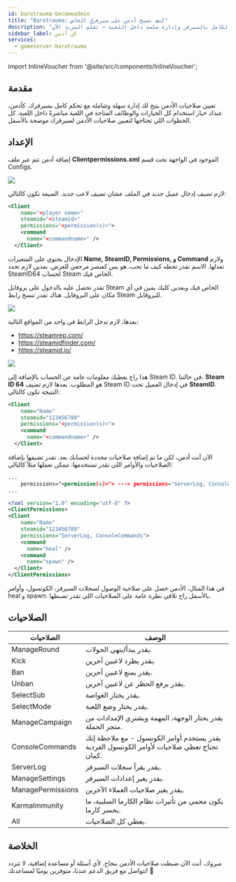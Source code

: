 ```yaml
---
id: barotrauma-becomeadmin
title: "Barotrauma: كيف تصبح أدمن على سيرفرك الخاص"
description: "اكتشف كيف تعطي صلاحيات الأدمن للتحكم الكامل بالسيرفر وإدارة سلسة داخل اللعبة → تعلّم المزيد الآن"
sidebar_label: كن أدمن
services:
  - gameserver-barotrauma
---
```


import InlineVoucher from '@site/src/components/InlineVoucher';

## مقدمة
تعيين صلاحيات الأدمن يتيح لك إدارة سهلة وشاملة مع تحكم كامل بسيرفرك. كأدمن، عندك خيار استخدام كل الخيارات والوظائف المتاحة في اللعبة مباشرةً داخل اللعبة. كل الخطوات اللي تحتاجها لتعيين صلاحيات الأدمن لسيرفرك موضحة بالأسفل.  
<InlineVoucher />

## الإعداد
إضافة أدمن تتم عبر ملف **Clientpermissions.xml** الموجود في الواجهة تحت قسم Configs.

![](https://screensaver01.zap-hosting.com/index.php/s/oJNTozXz9YW8sjG/preview)

لازم تضيف إدخال عميل جديد في الملف عشان تضيف لاعب جديد. الصيغة تكون كالتالي:

```xml
<Client
    name="<player name>"
    steamid="<steamid>"
    permissions="<permission(s)>">
    <command
      name="<commandname>" />
  </Client>
```

الإدخال يحتوي على المتغيرات **Name, SteamID, Permissions, و Command** ولازم تعدلها. الاسم تقدر تحطه كيف ما تحب، هو بس كعنصر مرجعي للعرض. بعدين لازم تحدد SteamID64 لحساب Steam الخاص فيك.

تقدر تحصل عليه بالدخول على بروفايل Steam الخاص فيك وبعدين كليك يمين في أي مكان على البروفايل. هناك تقدر تنسخ رابط Steam للبروفايل.

![](https://screensaver01.zap-hosting.com/index.php/s/C3nfdjemxkjZH5n/preview)

بعدها، لازم تدخل الرابط في واحد من المواقع التالية:

- https://steamrep.com/
- https://steamidfinder.com/
- https://steamid.io/

![](https://screensaver01.zap-hosting.com/index.php/s/asnbFc4JDifdSHn/preview)

هذا راح يعطيك معلومات عامة عن الحساب بالإضافة إلى Steam ID. في حالتنا، **Steam ID 64** هو المطلوب. بعدها لازم تضيف Steam ID في إدخال العميل تحت **SteamID**. النتيجة تكون كالتالي:

```xml
<Client
    name="Name"
    steamid="123456789"
    permissions="<permission(s)>">
    <command
      name="<commandname>" />
  </Client>
```

الآن أنت أدمن، لكن ما تم إضافة صلاحيات محددة لحسابك بعد. تقدر تضيفها بإضافة الصلاحيات والأوامر اللي تقدر تستخدمها. ممكن تعملها مثلاً كالتالي:

```xml
...
    permissions="<permission(s)>"> ---> permissions="ServerLog, ConsoleCommands">
...
```

```xml
<?xml version="1.0" encoding="utf-8" ?>
<ClientPermissions> 
<Client
    name="Name"
    steamid="123456789"
    permissions="ServerLog, ConsoleCommands">
    <command
      name="heal" />
    <command
      name="spawn" />
  </Client>
</ClientPermissions>
```

في هذا المثال، الأدمن حصل على صلاحية الوصول لسجلات السيرفر، الكونسول، وأوامر heal و spawn. بالأسفل راح تلاقي نظرة عامة على الصلاحيات اللي تقدر تضبطها.

## الصلاحيات

| الصلاحيات       | الوصف                                                      |
| ----------------- | ------------------------------------------------------------ |
| ManageRound       | يقدر يبدأ/ينهي الجولات.                                    |
| Kick              | يقدر يطرد لاعبين آخرين.                                    |
| Ban               | يقدر يمنع لاعبين آخرين.                                    |
| Unban             | يقدر يرفع الحظر عن لاعبين آخرين.                           |
| SelectSub         | يقدر يختار الغواصة.                                        |
| SelectMode        | يقدر يختار وضع اللعبة.                                     |
| ManageCampaign    | يقدر يختار الوجهة، المهمة ويشتري الإمدادات من متجر الحملة. |
| ConsoleCommands   | يقدر يستخدم أوامر الكونسول - مع ملاحظة إنك تحتاج تعطي صلاحيات لأوامر الكونسول الفردية كمان. |
| ServerLog         | يقدر يقرأ سجلات السيرفر.                                  |
| ManageSettings    | يقدر يغير إعدادات السيرفر.                                |
| ManagePermissions | يقدر يغير صلاحيات العملاء الآخرين.                         |
| KarmaImmunity     | يكون محمي من تأثيرات نظام الكارما السلبية، ما يخسر كارما. |
| All               | يعطي كل الصلاحيات.                                        |

## الخلاصة

مبروك، أنت الآن ضبطت صلاحيات الأدمن بنجاح. لأي أسئلة أو مساعدة إضافية، لا تتردد تتواصل مع فريق الدعم عندنا، متوفرين يوميًا لمساعدتك! 🙂

<InlineVoucher />